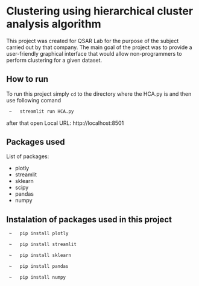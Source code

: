 # Clustering using hierarchical cluster analysis algorithm

This project was created for QSAR Lab for 
the purpose of the subject carried out by that company.
The main goal of the project was to provide a user-friendly graphical interface that would allow
 non-programmers to perform clustering for a given dataset.

## How to run

To run this project simply `cd` to the directory where the HCA.py is and then 
use following comand
```bash
 ~   streamlit run HCA.py
```

after that open Local URL: http://localhost:8501



## Packages used
List of packages:
- plotly
- streamlit
- sklearn
- scipy
- pandas
- numpy
## Instalation of packages used in this project
```bash
 ~   pip install plotly
```
```bash
 ~   pip install streamlit
```
```bash
 ~   pip install sklearn
```
```bash
 ~   pip install pandas
```
```bash
 ~   pip install numpy
```
